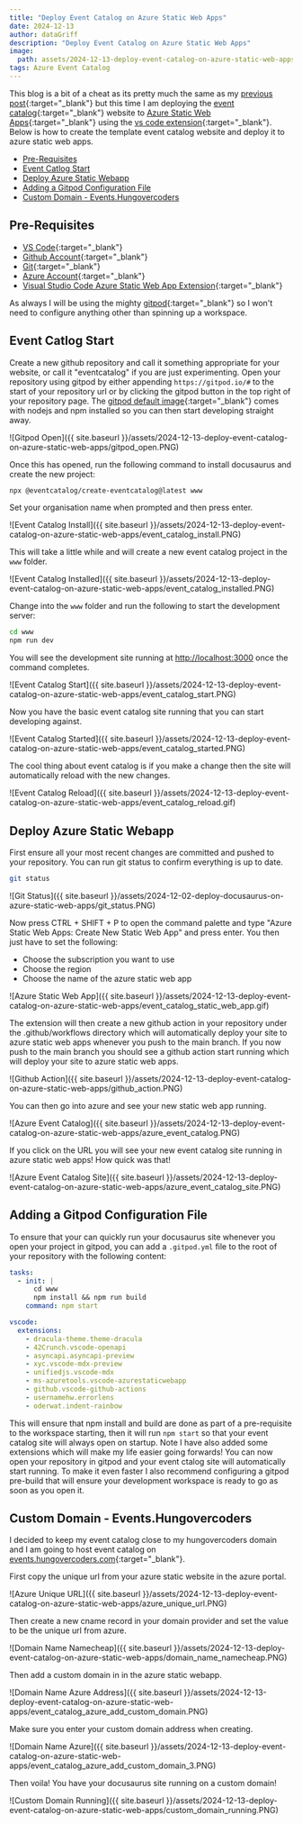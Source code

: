 ```yaml
---
title: "Deploy Event Catalog on Azure Static Web Apps"
date: 2024-12-13
author: dataGriff
description: "Deploy Event Catalog on Azure Static Web Apps"
image:
  path: assets/2024-12-13-deploy-event-catalog-on-azure-static-web-apps/link.png
tags: Azure Event Catalog
---
```


This blog is a bit of a cheat as its pretty much the same as my [previous post](https://www.datagriff.com/2024-12-02-deploy-docusaurus-on-azure-static-web-apps/){:target="\_blank"} but this time I am deploying the [event catalog](https://www.eventcatalog.dev/){:target="\_blank"} website to [Azure Static Web Apps](https://docs.microsoft.com/en-us/azure/static-web-apps/overview){:target="\_blank"} using the [vs code extension](https://marketplace.visualstudio.com/items?itemName=ms-azuretools.vscode-azurestaticwebapps){:target="\_blank"}. Below is how to create the template event catalog website and deploy it to azure static web apps.

- [Pre-Requisites](#pre-requisites)
- [Event Catlog Start](#event-catlog-start)
- [Deploy Azure Static Webapp](#deploy-azure-static-webapp)
- [Adding a Gitpod Configuration File](#adding-a-gitpod-configuration-file)
- [Custom Domain - Events.Hungovercoders](#custom-domain---eventshungovercoders)

## Pre-Requisites

- [VS Code](https://code.visualstudio.com/download){:target="\_blank"}
- [Github Account](https://github.com/){:target="\_blank"}
- [Git](https://git-scm.com/downloads){:target="\_blank"}
- [Azure Account](https://www.portal.azure.com){:target="\_blank"}
- [Visual Studio Code Azure Static Web App Extension](https://marketplace.visualstudio.com/items?itemName=ms-azuretools.vscode-azurestaticwebapps){:target="\_blank"}

As always I will be using the mighty [gitpod](https://gitpod.io){:target="\_blank"} so I won't need to configure anything other than spinning up a workspace.

## Event Catlog Start

Create a new github repository and call it something appropriate for your website, or call it "eventcatalog" if you are just experimenting. Open your repository using gitpod by either appending `https://gitpod.io/#` to the start of your repository url or by clicking the gitpod button in the top right of your repository page. The [gitpod default image](https://www.gitpod.io/docs/configure/workspaces/workspace-image){:target="\_blank"} comes with nodejs and npm installed so you can then start developing straight away.

![Gitpod Open]({{ site.baseurl }}/assets/2024-12-13-deploy-event-catalog-on-azure-static-web-apps/gitpod_open.PNG)

Once this has opened, run the following command to install docusaurus and create the new project:

```bash
npx @eventcatalog/create-eventcatalog@latest www
```

Set your organisation name when prompted and then press enter.

![Event Catalog Install]({{ site.baseurl }}/assets/2024-12-13-deploy-event-catalog-on-azure-static-web-apps/event_catalog_install.PNG)

This will take a little while and will create a new event catalog project in the `www` folder.

![Event Catalog Installed]({{ site.baseurl }}/assets/2024-12-13-deploy-event-catalog-on-azure-static-web-apps/event_catalog_installed.PNG)

Change into the `www` folder and run the following to start the development server:

```bash
cd www
npm run dev
```

You will see the development site running at [http://localhost:3000](http://localhost:3000) once the command completes.

![Event Catalog Start]({{ site.baseurl }}/assets/2024-12-13-deploy-event-catalog-on-azure-static-web-apps/event_catalog_start.PNG)

Now you have the basic event catalog site running that you can start developing against.

![Event Catalog Started]({{ site.baseurl }}/assets/2024-12-13-deploy-event-catalog-on-azure-static-web-apps/event_catalog_started.PNG)

The cool thing about event catalog is if you make a change then the site will automatically reload with the new changes.

![Event Catalog Reload]({{ site.baseurl }}/assets/2024-12-13-deploy-event-catalog-on-azure-static-web-apps/event_catalog_reload.gif)

## Deploy Azure Static Webapp

First ensure all your most recent changes are committed and pushed to your repository. You can run git status to confirm everything is up to date.

```bash
git status
```

![Git Status]({{ site.baseurl }}/assets/2024-12-02-deploy-docusaurus-on-azure-static-web-apps/git_status.PNG)

Now press CTRL + SHIFT + P to open the command palette and type "Azure Static Web Apps: Create New Static Web App" and press enter. You then just have to set the following:

- Choose the subscription you want to use
- Choose the region
- Choose the name of the azure static web app

![Azure Static Web App]({{ site.baseurl }}/assets/2024-12-13-deploy-event-catalog-on-azure-static-web-apps/event_catalog_static_web_app.gif)

The extension will then create a new github action in your repository under the .github/workflows directory which will automatically deploy your site to azure static web apps whenever you push to the main branch. If you now push to the main branch you should see a github action start running which will deploy your site to azure static web apps.

![Github Action]({{ site.baseurl }}/assets/2024-12-13-deploy-event-catalog-on-azure-static-web-apps/github_action.PNG)

You can then go into azure and see your new static web app running.

![Azure Event Catalog]({{ site.baseurl }}/assets/2024-12-13-deploy-event-catalog-on-azure-static-web-apps/azure_event_catalog.PNG)

If you click on the URL you will see your new event catalog site running in azure static web apps! How quick was that!

![Azure Event Catalog Site]({{ site.baseurl }}/assets/2024-12-13-deploy-event-catalog-on-azure-static-web-apps/azure_event_catalog_site.PNG)

## Adding a Gitpod Configuration File

To ensure that your can quickly run your docusaurus site whenever you open your project in gitpod, you can add a `.gitpod.yml` file to the root of your repository with the following content:

```yaml
tasks:
  - init: |
      cd www
      npm install && npm run build
    command: npm start

vscode:
  extensions:
    - dracula-theme.theme-dracula
    - 42Crunch.vscode-openapi
    - asyncapi.asyncapi-preview
    - xyc.vscode-mdx-preview
    - unifiedjs.vscode-mdx
    - ms-azuretools.vscode-azurestaticwebapp
    - github.vscode-github-actions
    - usernamehw.errorlens
    - oderwat.indent-rainbow
```

This will ensure that npm install and build are done as part of a pre-requisite to the workspace starting, then it will run `npm start` so that your event catalog site will always open on startup. Note I have also added some extensions which will make my life easier going forwards! You can now open your repository in gitpod and your event ctalog site will automatically start running. To make it even faster I also recommend configuring a gitpod pre-build that will ensure your development workspace is ready to go as soon as you open it.

## Custom Domain - Events.Hungovercoders

I decided to keep my event catalog close to my hungovercoders domain and I am going to host event catalog on [events.hungovercoders.com](https://events.hungovercoders.com){:target="\_blank"}.

First copy the unique url from your azure static website in the azure portal.

![Azure Unique URL]({{ site.baseurl }}/assets/2024-12-13-deploy-event-catalog-on-azure-static-web-apps/azure_unique_url.PNG)

Then create a new cname record in your domain provider and set the value to be the unique url from azure.

![Domain Name Namecheap]({{ site.baseurl }}/assets/2024-12-13-deploy-event-catalog-on-azure-static-web-apps/domain_name_namecheap.PNG)

Then add a custom domain in in the azure static webapp.

![Domain Name Azure Address]({{ site.baseurl }}/assets/2024-12-13-deploy-event-catalog-on-azure-static-web-apps/event_catalog_azure_add_custom_domain.PNG)

Make sure you enter your custom domain address when creating.

![Domain Name Azure]({{ site.baseurl }}/assets/2024-12-13-deploy-event-catalog-on-azure-static-web-apps/event_catalog_azure_add_custom_domain_3.PNG)

Then voila! You have your docusaurus site running on a custom domain!

![Custom Domain Running]({{ site.baseurl }}/assets/2024-12-13-deploy-event-catalog-on-azure-static-web-apps/custom_domain_running.PNG)
